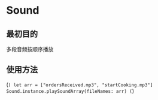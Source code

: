# Sound

## 最初目的 
多段音频按顺序播放

## 使用方法

(```)
  let arr = ["ordersReceived.mp3", "startCooking.mp3"]
  Sound.instance.playSoundArray(fileNames: arr)
(```)

